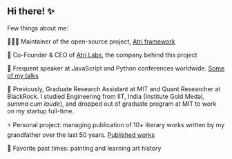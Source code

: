 ## Hi there! ✨

<!--
**darshitac11/darshitac11** is a ✨ _special_ ✨ repository because its `README.md` (this file) appears on your GitHub profile.

Here are some ideas to get you started:

- 🔭 I’m currently working on ...
- 🌱 I’m currently learning ...
- 👯 I’m looking to collaborate on ...
- 🤔 I’m looking for help with ...
- 💬 Ask me about ...
- 📫 How to reach me: ...
- 😄 Pronouns: ...
- ⚡ Fun fact: ...
-->

Few things about me:

👩🏻‍💻 Maintainer of the open-source project, [Atri framework](https://github.com/Atri-Labs/atrilabs-engine)  

🧳 Co-Founder & CEO of [Atri Labs](https://github.com/Atri-Labs), the company behind this project

🎤 Frequent speaker at JavaScript and Python conferences worldwide. [Some of my talks](https://github.com/Atri-Labs/conferences)

🌱 Previously, Graduate Research Assistant at MIT and Quant Researcher at BlackRock. I studied Engineering from IIT, India (Institute Gold Medal, *summa cum laude*), and dropped out of graduate program at MIT to work on my startup full-time.

⚡ Personal project: managing publication of 10+ literary works written by my grandfather over the last 50 years. [Published works](https://notionpress.com/author/726361)

🎨 Favorite past times: painting and learning art history



